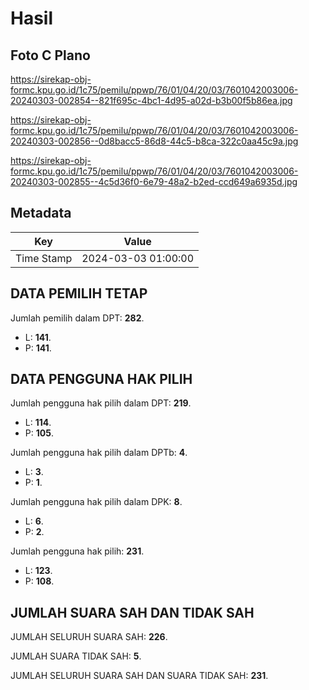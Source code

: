 # Hasil

## Foto C Plano

https://sirekap-obj-formc.kpu.go.id/1c75/pemilu/ppwp/76/01/04/20/03/7601042003006-20240303-002854--821f695c-4bc1-4d95-a02d-b3b00f5b86ea.jpg

https://sirekap-obj-formc.kpu.go.id/1c75/pemilu/ppwp/76/01/04/20/03/7601042003006-20240303-002856--0d8bacc5-86d8-44c5-b8ca-322c0aa45c9a.jpg

https://sirekap-obj-formc.kpu.go.id/1c75/pemilu/ppwp/76/01/04/20/03/7601042003006-20240303-002855--4c5d36f0-6e79-48a2-b2ed-ccd649a6935d.jpg


## Metadata

| Key        | Value               |
| ---------- | ------------------- |
| Time Stamp | 2024-03-03 01:00:00 |


## DATA PEMILIH TETAP

Jumlah pemilih dalam DPT: **282**.
 * L: **141**.
 * P: **141**.

## DATA PENGGUNA HAK PILIH

Jumlah pengguna hak pilih dalam DPT: **219**.
 * L: **114**.
 * P: **105**.

Jumlah pengguna hak pilih dalam DPTb: **4**.
 * L: **3**.
 * P: **1**.

Jumlah pengguna hak pilih dalam DPK: **8**.
 * L: **6**.
 * P: **2**.

Jumlah pengguna hak pilih: **231**.
 * L: **123**.
 * P: **108**.

## JUMLAH SUARA SAH DAN TIDAK SAH

JUMLAH SELURUH SUARA SAH: **226**.

JUMLAH SUARA TIDAK SAH: **5**.

JUMLAH SELURUH SUARA SAH DAN SUARA TIDAK SAH: **231**.


